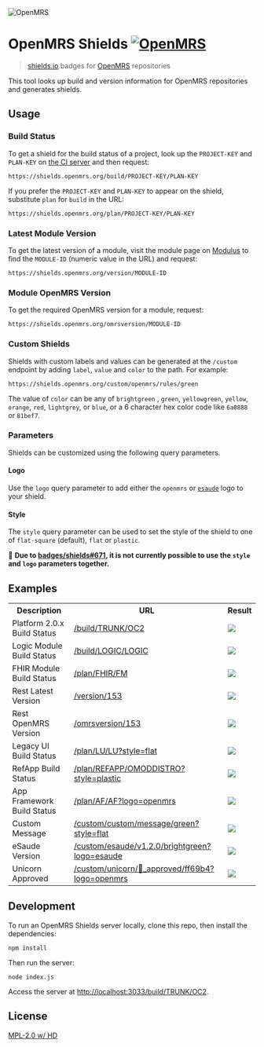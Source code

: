<img src="https://talk.openmrs.org/uploads/default/original/2X/f/f1ec579b0398cb04c80a54c56da219b2440fe249.jpg" alt="OpenMRS"/>

# OpenMRS Shields <a href="http://openmrs.org" alt="OpenMRS"><img src="https://img.shields.io/badge/openmrs-%E2%99%A5_shields-F26522.svg?style=flat-square" alt="OpenMRS"/></a>

> [shields.io](http://shields.io/) badges for [OpenMRS](http://openmrs.org) repositories

This tool looks up build and version information for OpenMRS repositories and generates shields.

## Usage

### Build Status

To get a shield for the build status of a project, look up the `PROJECT-KEY` and `PLAN-KEY` on [the CI server](https://ci.openmrs.org/) and then request:

```
https://shields.openmrs.org/build/PROJECT-KEY/PLAN-KEY
```

If you prefer the `PROJECT-KEY` and `PLAN-KEY` to appear on the shield, substitute
`plan` for `build` in the URL:

```
https://shields.openmrs.org/plan/PROJECT-KEY/PLAN-KEY
```

### Latest Module Version

To get the latest version of a module, visit the module page on [Modulus](https://modules.openmrs.org/) to find the `MODULE-ID` (numeric value in the URL) and request:

```
https://shields.openmrs.org/version/MODULE-ID
```

### Module OpenMRS Version

To get the required OpenMRS version for a module, request:

```
https://shields.openmrs.org/omrsversion/MODULE-ID
```

### Custom Shields

Shields with custom labels and values can be generated at the `/custom` endpoint by adding `label`, `value` and `color` to the path. For example:

```
https://shields.openmrs.org/custom/openmrs/rules/green
```

The value of `color` can be any of `brightgreen` , `green`, `yellowgreen`, `yellow`, `orange`, `red`, `lightgrey`, or `blue`, or a 6 character hex color code like `6a0888` or `81bef7`.

### Parameters

Shields can be customized using the following query parameters.

#### Logo

Use the `logo` query parameter to add either the `openmrs` or [`esaude`](http://esaude.org) logo to your shield.

#### Style

The `style` query parameter can be used to set the style of the shield to one of `flat-square` (default), `flat` or `plastic`.

:pushpin: **Due to [badges/shields#671](https://github.com/badges/shields/issues/671), it is not currently possible to use the `style` and `logo` parameters together.**

## Examples

<table>
  <tr>
    <th>Description</th>
    <th>URL</th>
    <th>Result</th>
  </tr>
  <tr>
    <td>Platform 2.0.x Build Status</td>
    <td><a href="https://shields.openmrs.org/build/TRUNK/OC2">/build/TRUNK/OC2</a></td>
    <td><img src="https://shields.openmrs.org/build/TRUNK/OC2"/></td>
  </tr>
  <tr>
    <td>Logic Module Build Status</td>
    <td><a href="https://shields.openmrs.org/build/LOGIC/LOGIC">/build/LOGIC/LOGIC</a></td>
    <td><img src="https://shields.openmrs.org/build/LOGIC/LOGIC"/></td>
  </tr>
  <tr>
    <td>FHIR Module Build Status</td>
    <td><a href="https://shields.openmrs.org/plan/FHIR/FM">/plan/FHIR/FM</a></td>
    <td><img src="https://shields.openmrs.org/plan/FHIR/FM"/></td>
  </tr>
	<tr>
    <td>Rest Latest Version</td>
    <td><a href="https://shields.openmrs.org/version/153">/version/153</a></td>
    <td><img src="https://shields.openmrs.org/version/153"/></td>
  </tr>
  <tr>
    <td>Rest OpenMRS Version</td>
    <td><a href="https://shields.openmrs.org/omrsversion/153">/omrsversion/153</a></td>
    <td><img src="https://shields.openmrs.org/omrsversion/153"/></td>
  </tr>
  <tr>
    <td>Legacy UI Build Status</td>
    <td><a href="https://shields.openmrs.org/plan/LU/LU?style=flat">/plan/LU/LU?style=flat</a></td>
    <td><img src="https://shields.openmrs.org/plan/LU/LU?style=flat"/></td>
  </tr>
  <tr>
    <td>RefApp Build Status</td>
    <td><a href="https://shields.openmrs.org/plan/REFAPP/OMODDISTRO?style=plastic">/plan/REFAPP/OMODDISTRO?style=plastic</a></td>
    <td><img src="https://shields.openmrs.org/plan/REFAPP/OMODDISTRO?style=plastic"/></td>
  </tr>
  <tr>
    <td>App Framework Build Status</td>
    <td><a href="https://shields.openmrs.org/plan/AF/AF?logo=openmrs">/plan/AF/AF?logo=openmrs</a></td>
    <td><img src="https://shields.openmrs.org/plan/AF/AF?logo=openmrs"/></td>
  </tr>
  <tr>
    <td>Custom Message</td>
    <td><a href="https://shields.openmrs.org/custom/custom/message/green?style=flat">/custom/custom/message/green?style=flat</a></td>
    <td><img src="https://shields.openmrs.org/custom/custom/message/green?style=flat"/></td>
  </tr>
  <tr>
    <td>eSaude Version</td>
    <td><a href="https://shields.openmrs.org/custom/esaude/v1.2.0/brightgreen?logo=esaude">/custom/esaude/v1.2.0/brightgreen?logo=esaude</a></td>
    <td><img src="https://shields.openmrs.org/custom/esaude/v1.2.0/brightgreen?logo=esaude"/></td>
  </tr>
  <tr>
    <td>Unicorn Approved</td>
    <td><a href="https://shields.openmrs.org/custom/unicorn/🦄_approved/ff69b4?logo=openmrs">/custom/unicorn/🦄_approved/ff69b4?logo=openmrs</a></td>
    <td><img src="https://shields.openmrs.org/custom/unicorn/%F0%9F%A6%84_approved/ff69b4?logo=openmrs"/></td>
  </tr>
</table>

## Development

To run an OpenMRS Shields server locally, clone this repo, then install the dependencies:

```
npm install
```

Then run the server:

```
node index.js
```

Access the server at [http://localhost:3033/build/TRUNK/OC2](http://localhost:3033/build/TRUNK/OC2).

## License

[MPL-2.0 w/ HD](http://openmrs.org/license/)
